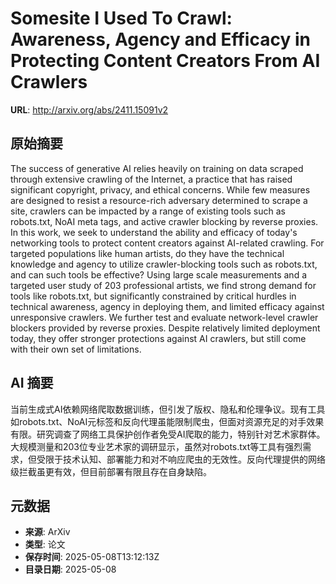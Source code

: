 # Somesite I Used To Crawl: Awareness, Agency and Efficacy in Protecting Content Creators From AI Crawlers

**URL**: http://arxiv.org/abs/2411.15091v2

## 原始摘要

The success of generative AI relies heavily on training on data scraped
through extensive crawling of the Internet, a practice that has raised
significant copyright, privacy, and ethical concerns. While few measures are
designed to resist a resource-rich adversary determined to scrape a site,
crawlers can be impacted by a range of existing tools such as robots.txt, NoAI
meta tags, and active crawler blocking by reverse proxies.
  In this work, we seek to understand the ability and efficacy of today's
networking tools to protect content creators against AI-related crawling. For
targeted populations like human artists, do they have the technical knowledge
and agency to utilize crawler-blocking tools such as robots.txt, and can such
tools be effective? Using large scale measurements and a targeted user study of
203 professional artists, we find strong demand for tools like robots.txt, but
significantly constrained by critical hurdles in technical awareness, agency in
deploying them, and limited efficacy against unresponsive crawlers. We further
test and evaluate network-level crawler blockers provided by reverse proxies.
Despite relatively limited deployment today, they offer stronger protections
against AI crawlers, but still come with their own set of limitations.


## AI 摘要

当前生成式AI依赖网络爬取数据训练，但引发了版权、隐私和伦理争议。现有工具如robots.txt、NoAI元标签和反向代理虽能限制爬虫，但面对资源充足的对手效果有限。研究调查了网络工具保护创作者免受AI爬取的能力，特别针对艺术家群体。大规模测量和203位专业艺术家的调研显示，虽然对robots.txt等工具有强烈需求，但受限于技术认知、部署能力和对不响应爬虫的无效性。反向代理提供的网络级拦截虽更有效，但目前部署有限且存在自身缺陷。

## 元数据

- **来源**: ArXiv
- **类型**: 论文
- **保存时间**: 2025-05-08T13:12:13Z
- **目录日期**: 2025-05-08
